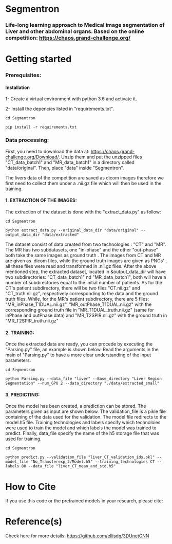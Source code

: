 # Segmentron
### Life-long learning approach to Medical image segmentation of Liver and other abdominal organs. Based on the online competition: https://chaos.grand-challenge.org/

Getting started
===========

### Prerequisites:
#### Installation

1- Create a virtual environment with python 3.6 and activate it.

2- Install the depencies listed in "requirements.txt".

```
cd Segmentron

pip install -r requirements.txt

```

### Data processing:
First, you need to download the data at: https://chaos.grand-challenge.org/Download/.
Unzip them and put the unzipped files "CT_data_batch1" and "MR_data_batch1" in a directory called "data/original".
Then, place "data" inside "Segmentron".

The livers data of the competition are saved as dicom images therefore we first need to collect them under a .nii.gz file
which will then be used in the training.


#### 1. EXTRACTION OF THE IMAGES:

The extraction of the dataset is done with the "extract_data.py" as follow:

```
cd Segmentron

python extract_data.py --original_data_dir "data/original" --output_data_dir "data/extracted"

```

The dataset consist of data created from two technologies : "CT" and "MR". The MR has two subdatasets, one "in-phase" and the other "out-phase" both take the same images as ground truth .
The images from CT and MR are given as .dicom files, while the ground truth images are given as PNGs' , all these files were read and transformed in .nii.gz files.
After the above mentioned step, the extracted dataset, located in &output_data_dir will have two subdirectories: "CT_data_batch1" nd "MR_data_batch1", both will have a number of subdirectories equal to the initial number of patients.
As for the CT's patient subdirectory, there will be two files "CT.nii.gz" and  "CT_truth.nii.gz", respectively corresponding to the data and the ground truth files.
While, for the MR's patient subdirectory, there are 5 files: "MR_inPhase_T1DUAL.nii.gz", "MR_outPhase_T1DUAL.nii.gz" with the corresponding ground truth file in "MR_T1DUAL_truth.nii.gz" (same for inPhase and outPhase data) and "MR_T2SPIR.nii.gz" with the ground truth in "MR_T2SPIR_truth.nii.gz" 

#### 2. TRAINING:
Once the extracted data are ready, you can procede by executing the "Parsing.py" file, an example is shown below.
Read the arguments in the main of "Parsing.py" to have a more clear understanding of the input parameters.

```
cd Segmentron

python Parsing.py --data_file "liver" --Base_directory "Liver Region Segmentation" --num_GPU 2 --data_directory "./data/extracted_small"

```

#### 3. PREDICTING:
Once the model has been created, a prediction can be stored. The parameters given as input are shown below.
The validation_file is a pikle file containing of the data used for the validation. The model file redirects to the model.h5 file. Training technologies and labels specify which technoloies were used to train the model and which labels the model was trained to predict.
Finally, data_file specify the name of the h5 storage file that was used for training. 


```
cd Segmentron

python predict.py --validation_file "liver_CT_validation_ids.pkl" --model_file "No_Transferexp_2/Model.h5" --training_technologies CT --labels 80 --data_file "liver_CT_mean_and_std.h5"

```
How to Cite
===========
If you use this code or the pretrained models in your research,
please cite:


Reference(s)
===========
Check here for more details: https://github.com/ellisdg/3DUnetCNN
